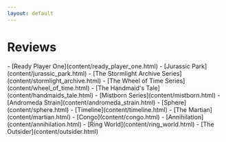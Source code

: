 ```yaml
---
layout: default
---
```

<div class="jumbotron shadow large text-white bg-primary mb-3 container text-center" markdown="1">
<h1>Reviews</h1>
- [<span markdown="1" class="text-white">Ready Player One</span>](content/ready_player_one.html)
- [<span markdown="1" class="text-white">Jurassic Park</span>](content/jurassic_park.html)
- [<span markdown="1" class="text-white">The Stormlight Archive Series</span>](content/stormlight_archive.html)
- [<span markdown="1" class="text-white">The Wheel of Time Series</span>](content/wheel_of_time.html)
- [<span markdown="1" class="text-white">The Handmaid's Tale</span>](content/handmaids_tale.html)
- [<span markdown="1" class="text-white">Mistborn Series</span>](content/mistborn.html)
- [<span markdown="1" class="text-white">Andromeda Strain</span>](content/andromeda_strain.html)
- [<span markdown="1" class="text-white">Sphere</span>](content/sphere.html)
- [<span markdown="1" class="text-white">Timeline</span>](content/timeline.html)
- [<span markdown="1" class="text-white">The Martian</span>](content/martian.html)
- [<span markdown="1" class="text-white">Congo</span>](content/congo.html)
- [<span markdown="1" class="text-white">Annihilation</span>](content/annihilation.html)
- [<span markdown="1" class="text-white">Ring World</span>](content/ring_world.html)
- [<span markdown="1" class="text-white">The Outsider</span>](content/outsider.html)
</div>
